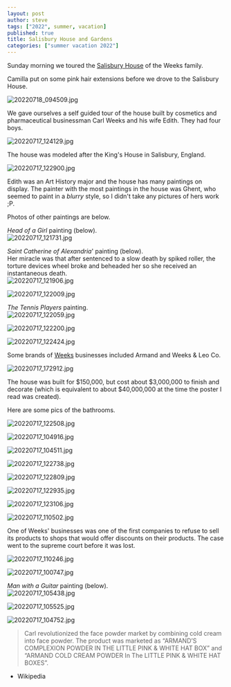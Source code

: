 ```yaml
---
layout: post
author: steve
tags: ["2022", summer, vacation]
published: true
title: Salisbury House and Gardens
categories: ["summer vacation 2022"]
---
```

Sunday morning we toured the [Salisbury House](https://salisburyhouse.org/about_salisbury_house.php 'Salisbury House') of the Weeks family.  

Camilla put on some pink hair extensions before we drove to the Salisbury House.  

![20220718_094509.jpg]({{site.baseurl}}/assets/media/20220718_094509.jpg)

We gave ourselves a self guided tour of the house built by cosmetics and pharmaceutical businessman Carl Weeks and his wife Edith. They had four boys.  

![20220717_124129.jpg]({{site.baseurl}}/assets/media/20220717_124129.jpg)

The house was modeled after the King's House in Salisbury, England.

![20220717_122900.jpg]({{site.baseurl}}/assets/media/20220717_122900.jpg)

Edith was an Art History major and the house has many paintings on display. The painter with the most paintings in the house was Ghent, who seemed to paint in a *blurry* style, so I didn't take any pictures of hers work ;P.  

Photos of other paintings are below.  

*Head of a Girl* painting (below).  
![20220717_121731.jpg]({{site.baseurl}}/assets/media/20220717_121731.jpg)

*Saint Catherine of Alexandria*' painting (below).  
Her miracle was that after sentenced to a slow death by spiked roller, the torture devices wheel broke and beheaded her so she received an instantaneous death.  
![20220717_121906.jpg]({{site.baseurl}}/assets/media/20220717_121906.jpg)

![20220717_122009.jpg]({{site.baseurl}}/assets/media/20220717_122009.jpg)

*The Tennis Players* painting.  
![20220717_122059.jpg]({{site.baseurl}}/assets/media/20220717_122059.jpg)

![20220717_122200.jpg]({{site.baseurl}}/assets/media/20220717_122200.jpg)

![20220717_122424.jpg]({{site.baseurl}}/assets/media/20220717_122424.jpg)

Some brands of [Weeks](https://en.wikipedia.org/wiki/Carl_Weeks 'Carl Weeks') businesses included Armand and Weeks & Leo Co.

![20220717_172912.jpg]({{site.baseurl}}/assets/media/20220717_172912.jpg)

The house was built for $150,000, but cost about $3,000,000 to finish and decorate (which is equivalent to about $40,000,000 at the time the poster I read was created).  

Here are some pics of the bathrooms.  

![20220717_122508.jpg]({{site.baseurl}}/assets/media/20220717_122508.jpg)

![20220717_104916.jpg]({{site.baseurl}}/assets/media/20220717_104916.jpg)

![20220717_104511.jpg]({{site.baseurl}}/assets/media/20220717_104511.jpg)

![20220717_122738.jpg]({{site.baseurl}}/assets/media/20220717_122738.jpg)

![20220717_122809.jpg]({{site.baseurl}}/assets/media/20220717_122809.jpg)

![20220717_122935.jpg]({{site.baseurl}}/assets/media/20220717_122935.jpg)

![20220717_123106.jpg]({{site.baseurl}}/assets/media/20220717_123106.jpg)

![20220717_110502.jpg]({{site.baseurl}}/assets/media/20220717_110502.jpg)

One of Weeks' businesses was one of the first companies to refuse to sell its products to shops that would offer discounts on their products.  The case went to the supreme court before it was lost.  

![20220717_110246.jpg]({{site.baseurl}}/assets/media/20220717_110246.jpg)

![20220717_100747.jpg]({{site.baseurl}}/assets/media/20220717_100747.jpg)

*Man with a Guitar* painting (below).  
![20220717_105438.jpg]({{site.baseurl}}/assets/media/20220717_105438.jpg)

![20220717_105525.jpg]({{site.baseurl}}/assets/media/20220717_105525.jpg)

![20220717_104752.jpg]({{site.baseurl}}/assets/media/20220717_104752.jpg)

> Carl revolutionized the face powder market by combining cold cream into face powder. The product was marketed as “ARMAND’S COMPLEXION POWDER IN THE LITTLE PINK & WHITE HAT BOX” and “ARMAND COLD CREAM POWDER In The LITTLE PINK & WHITE HAT BOXES”.  

- Wikipedia
